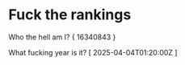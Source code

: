 # Fuck the rankings

Who the hell am I?
{ 16340843 }

What fucking year is it?
[ 2025-04-04T01:20:00Z ]
